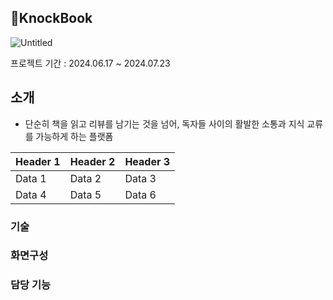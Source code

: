 ## 📖KnockBook
![Untitled](https://github.com/user-attachments/assets/e48343f9-4572-4cc9-9f18-2b036462df1d)

<p>프로젝트 기간 : 2024.06.17 ~ 2024.07.23</p>

## 소개
- 단순히 책을 읽고 리뷰를 남기는 것을 넘어, 독자들 사이의 활발한 소통과 지식 교류를 가능하게 하는 플랫폼
  
| Header 1 | Header 2 | Header 3 |
|----------|----------|----------|
| Data 1   | Data 2   | Data 3   |
| Data 4   | Data 5   | Data 6   |


### 기술

### 화면구성

### 담당 기능
